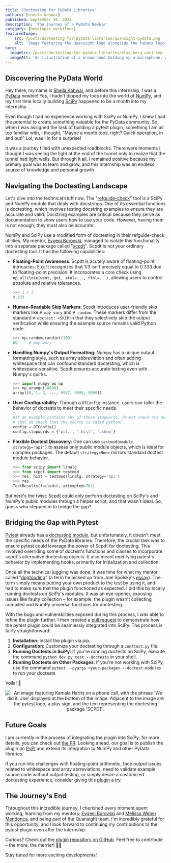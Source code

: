 ```yaml
---
title: 'Doctesting for PyData Libraries'
authors: [sheila-kahwai]
published: September 30, 2023
description: 'The journey of a PyData Newbie'
category: [Developer workflows]
featuredImage:
    src: /posts/doctesting-for-pydata-libraries/quansight-pydata.png
    alt: 'Image featuring the Quansight logo alongside the PyData logo in close proximity'
hero:
  imageSrc: /posts/doctesting-for-pydata-libraries/blog_hero_var1.svg
  imageAlt: 'An illustration of a brown hand holding up a microphone, with some graphical elements highlighting the top of the microphone'
---
```


## Discovering the PyData World
Hey there, my name is [Sheila Kahwai](https://github.com/Sheila-nk), and before this internship, I was a [PyData](https://pydata.org/) newbie! Yes,  I hadn't dipped my toes into the world of [NumPy](https://numpy.org/), and my first time locally building [SciPy](https://scipy.org/) happened to be a month into my internship.

Even though I had no experience working with SciPy or NumPy,  I knew I had the potential to create something valuable for the PyData community. So, when I was assigned the task of building a pytest plugin, something I am all too familiar with, I thought, "Maybe a month tops, right? Quick operation, in and out!" Lol, was I in for a surprise!

It was a journey filled with unexpected roadblocks. There were moments I thought I was seeing the light at the end of the tunnel only to realize that the tunnel had light wells. But through it all, I remained positive because my primary goal was to learn and grow, and this internship was an endless source of knowledge and personal growth.

## Navigating the Doctesting Landscape
Let's dive into the technical stuff now. The "[refguide-check](https://github.com/scipy/scipy/blob/main/tools/refguide_check.py)" tool is a SciPy and NumPy module that deals with docstrings. One of its essential functions is doctesting, which involves testing docstring examples to ensure they are accurate and valid. Docstring examples are critical because they serve as documentation to show users how to use your code. However, having them is not enough; they must also be accurate. 

NumPy and SciPy use a modified form of doctesting in their refguide-check utilities. My mentor, [Evgeni Burovski](https://github.com/ev-br), managed to isolate this functionality into a separate package called "[scpdt](https://github.com/ev-br/scpdt)". Scpdt is not your ordinary doctesting tool. It has the following capabilities:
- **Floating-Point Awareness**: Scpdt is acutely aware of floating-point intricacies. E.g: It recognizes that 1/3 isn't precisely equal to 0.333 due to floating-point precision. It incorporates a core check using `np.allclose(want, got, atol=..., rtol=...)`, allowing users to control absolute and relative tolerances.
    ```python
    >>> 1 / 3
    0.333
    ```
- **Human-Readable Skip Markers**: Scpdt introduces user-friendly skip markers like `# may vary` and `# random`. These markers differ from the standard `# doctest: +SKIP` in that they selectively skip the output verification while ensuring the example source remains valid Python code.
    ```python
    >>> np.random.randint(100)
    60     # may vary
    ```
- **Handling Numpy's Output Formatting**: Numpy has a unique output formatting style, such as array abbreviation and often adding whitespace that can confound standard doctesting, which is whitespace-sensitive. Scpdt ensures accurate testing even with Numpy's quirks.
    ```python
    >>> import numpy as np
    >>> np.arange(10000)
    array([0, 1, 2, ..., 9997, 9998, 9999])
    ```
- **User Configurability**: Through a `DTConfig` instance, users can tailor the behavior of doctests to meet their specific needs.
    ```python
    #If an example contains any of these stopwords, do not check the output
    # (but do check that the source is valid python).
    config = DTConfig()
    config.stopwords = {'plt.', '.hist', '.show'}
    ```
- **Flexible Doctest Discovery**: One can use `testmod(module, strategy='api')` to assess only public module objects, which is ideal for complex packages. The default `strategy=None` mirrors standard doctest module behavior.
    ```python
    >>> from scipy import linalg
    >>> from scpdt import testmod
    >>> res, hist = testmod(linalg, strategy='api')
    >>> res
    TestResults(failed=0, attempted=764)
    ```

But here's the twist: Scpdt could only perform doctesting on SciPy's and NumPy's public modules through a helper script, and that wasn't ideal. So, guess who stepped in to bridge the gap?

## Bridging the Gap with Pytest
[Pytest](https://docs.pytest.org/en/stable/index.html) already has a [doctesting module](https://github.com/pytest-dev/pytest/blob/main/src/_pytest/doctest.py), but unfortunately, it doesn't meet the specific needs of the PyData libraries. Therefore, the crucial task was to ensure pytest could leverage the power of Scpdt for doctesting. This involved overriding some of doctest's functions and classes to incorporate scpdt's alternative doctesting objects. It also meant modifying pytest's behavior by implementing hooks, primarily for initialization and collection.

Once all the technical juggling was done, it was time for what my mentor called "[dogfooding](https://www.forbes.com/sites/michaeldefranco/2014/03/04/not-eating-your-own-dog-food-you-probably-should-be-2/?sh=69c002d0692e)" (a term he picked up from Joel Spolsky's [essay](https://www.joelonsoftware.com/2001/05/05/what-is-the-work-of-dogs-in-this-country/)). The term simply means putting your own product to the test by using it, and I had to make sure that the plugin functioned as expected. I did this by locally running doctests on SciPy's modules. It was an eye-opener, exposing issues like faulty collection – for example, the plugin wasn't collecting compiled and NumPy universal functions for doctesting.

With the bugs and vulnerabilities exposed during this process, I was able to refine the plugin further. I then created a [pull request](https://github.com/scipy/scipy/pull/19242) to demonstrate how the pytest plugin could be seamlessly integrated into SciPy. The process is fairly straightforward:

1. **Installation**: Install the plugin via pip.
2. **Configuration**: Customize your doctesting through a `conftest.py` file.
3. **Running Doctests in SciPy**: If you're running doctests on SciPy, execute the command `python dev.py test --doctests` in your shell.
4. **Running Doctests on Other Packages**: If you're not working with SciPy, use the command `pytest --pyargs <your-package> --doctest-modules` to run your doctests.

Voila! 🎉

<p align="center">
    <img
     alt="An image featuring Kamala Harris on a phone call, with the phrase 'We did it, Joe' displayed at the bottom of the image. Adjacent to the image are the pytest logo, a plus sign, and the text representing the doctesting package 'SCPDT'."
     src="/posts/doctesting-for-pydata-libraries/we-did-it.png" />
</p>

## Future Goals
I am currently in the process of integrating the plugin into SciPy; for more details, you can check out [the PR](https://github.com/scipy/scipy/pull/19242). Looking ahead, our goal is to publish the plugin on [PyPI](https://pypi.org/) and extend its integration to NumPy and other PyData libraries. 

If you run into challenges with floating-point arithmetic, face output issues related to whitespace and array abrreviations, need to validate example source code without output testing, or simply desire a customized doctesting experience, consider giving this [plugin](https://github.com/ev-br/scpdt) a try.

## The Journey's End
Throughout this incredible journey, I cherished every moment spent working, learning from my mentors: [Evgeni Burovski](https://github.com/ev-br) and [Melissa Weber Mendonça](https://github.com/melissawm), and being part of the Quansight team. I'm incredibly grateful for this opportunity, and I look forward to continuing my contributions to the pytest plugin even after the internship.

Curious? Check out the [plugin repository on GitHub](https://github.com/ev-br/scpdt). Feel free to contribute – the more, the merrier! 🚀🐍

Stay tuned for more exciting developments! 